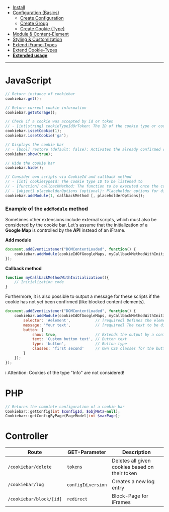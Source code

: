 - [Install](INSTALL.md)
- [Configuration (Basics)](BASICS.md)
    - [Create Configuration](CONFIGURATION.md)
    - [Create Group](GROUP.md)
    - [Create Cookie (Type)](COOKIE.md)
- [Module & Content-Element](MOD_CE.md)
- [Styling & Customization](CUSTOMIZATION.md)
- [Extend iFrame-Types](EXTEND_IFRAME.md)
- [Extend Cookie-Types](EXTEND_TYPE.md)
- [**Extended usage**](EXTENDED_USAGE.md)

---

# JavaScript
```javascript
// Return instance of cookiebar
cookiebar.get();

// Return current cookie information
cookiebar.getStorage();

// Check if a cookie was accepted by id or token
// - [int|string] cookieTypeIdOrToken: The ID of the cookie type or cookie token to be queried
cookiebar.issetCookie(1);
cookiebar.issetCookie('ga');

// Displays the cookie bar
// - [bool] restore (default: false): Activates the already confirmed cookie checkboxes
cookiebar.show(true);

// Hide the cookie bar
cookiebar.hide();

// Consider own scripts via CookieId and callback method
// - [int] cookieTypeId: The cookie type ID to be listened to
// - [function] callbackMethod: The function to be executed once the cookie type is accepted
// - [object] placeholderOptions (optional): Placeholder options for displaying own content
cookiebar.addModule(1, callbackMethod [, placeholderOptions]);
```

### Example of the `addModule` method
Sometimes other extensions include external scripts, which must also be considered by the cookie bar. Let's assume that the initialization of a __Google Map__ is controlled by the __API__ instead of an iFrame.

__Add module__
```javascript
document.addEventListener("DOMContentLoaded", function() {
    cookiebar.addModule(cookieIdOfGoogleMaps, myCallbackMethodWithInitialization);
});
```

__Callback method__
```javascript
function myCallbackMethodWithInitialization(){
    // Initialization code
}
```

Furthermore, it is also possible to output a message for these scripts if the cookie has not yet been confirmed (like blocked content elements).
```javascript
document.addEventListener("DOMContentLoaded", function() {
    cookiebar.addModule(cookieIdOfGoogleMaps, myCallbackMethodWithInitialization, {
        selector: '#element',           // [required] Defines the element selector in which the message is output
        message: 'Your text',           // [required] The text to be displayed
        button: {                       
            show: true,                 // Extends the output by a confirmation button,
            text: 'Custom button text', // Button text
            type: 'button',             // Button type
            classes: 'first second'     // Own CSS classes for the button separated by spaces
        }
    });
});
```

ℹ Attention: Cookies of the type "Info" are not considered!

# PHP
```php
// Returns the complete configuration of a cookie bar
Cookiebar::getConfig(int $configId, $objMeta=null);
Cookiebar::getConfigByPage(PageModel|int $varPage);
```

# Controller
Route | GET-Parameter | Description
---------- | ----------- | -----------
`/cookiebar/delete` | `tokens` | Deletes all given cookies based on their token
`/cookiebar/log` | `configId`,`version` | Creates a new log entry
`/cookiebar/block/[id]` | `redirect` | Block-Page for iFrames